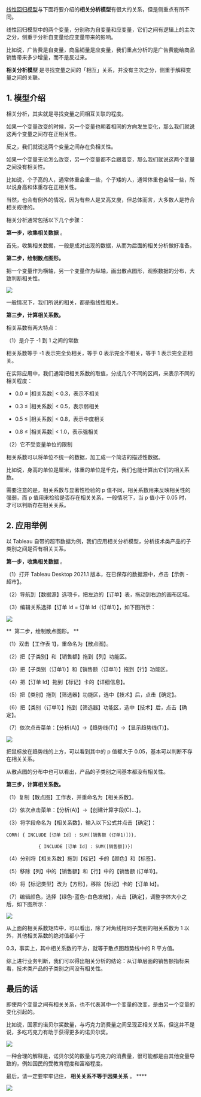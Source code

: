 [线性回归模型](https://mp.weixin.qq.com/s?__biz=MzA4ODE2OTIxMw==&mid=2653477762&idx=1&sn=bfc400a41d0f344016de3529de612fef&scene=21#wechat_redirect)与下面将要介绍的**相关分析模型**有很大的关系，但是侧重点有所不同。

线性回归模型中的两个变量，分别称为自变量和应变量，它们之间有逻辑上的主次之分，侧重于分析自变量给应变量带来的影响。

比如说，广告费是自变量，商品销量是应变量，我们重点分析的是广告费能给商品销售带来多少增量，而不是反过来。

**相关分析模型** 是寻找变量之间的「相互」关系，并没有主次之分，侧重于解释变量之间的关联。

## **1. 模型介绍**

相关分析，其实就是寻找变量之间相互关联的程度。

如果一个变量改变的时候，另一个变量也朝着相同的方向发生变化，那么我们就说这两个变量之间存在正相关性。

反之，我们就说这两个变量之间存在负相关性。

如果一个变量无论怎么改变，另一个变量都不会跟着变，那么我们就说这两个变量之间没有相关性。

比如说，个子高的人，通常体重会重一些，个子矮的人，通常体重也会轻一些，所以说身高和体重存在正相关性。

当然，也会有例外的情况，因为有些人是又高又廋，但总体而言，大多数人是符合相关规律的。

相关分析通常包括以下几个步骤：

**第一步，收集相关数据** 。

首先，收集相关数据，一般是成对出现的数据，从而为后面的相关分析做好准备。

**第二步，绘制散点图形。**

把一个变量作为横轴，另一个变量作为纵轴，画出散点图形，观察数据的分布，大致判断相关性。

![](https://mmbiz.qpic.cn/mmbiz_jpg/giaycic3UNwo3ET7Ef1QqvYiaF9T08APF8yYL5baRxdBtZj9Y3w4NxH2Qy9kUXtqwz1vd2cOu6LAs6S1x8xYjCVmA/640?wx_fmt=jpeg) 

一般情况下，我们所说的相关，都是指线性相关。

**第三步，计算相关系数。**

相关系数有两大特点：

（1）是介于 -1 到 1 之间的常数

相关系数等于 -1 表示完全负相关，等于 0 表示完全不相关，等于 1 表示完全正相关。

在实际应用中，我们通常把相关系数的取值，分成几个不同的区间，来表示不同的相关程度：

  * 0.0 ≤ |相关系数| < 0.3，表示不相关 

  * 0.3 ≤ |相关系数| < 0.5，表示弱相关 

  * 0.5 ≤ |相关系数| < 0.8，表示中度相关 

  * 0.8 ≤ |相关系数| < 1.0，表示强相关 

（2）它不受变量单位的限制

相关系数可以将单位不统一的数据，加工成一个简洁的描述性数据。

比如说，身高的单位是厘米，体重的单位是千克，我们也能计算出它们的相关系数。

需要注意的是，相关系数与显著性检验的 p 值不同，相关系数用来反映相关性的强弱，而 p 值用来检验是否存在相关关系，一般情况下，当 p 值小于 0.05 时，才可以判断存在相关关系。

## **2. 应用举例**

以 Tableau 自带的超市数据为例，我们应用相关分析模型，分析技术类产品的子类别之间是否有相关关系。

**第一步，收集相关数据** 。

（1）打开 Tableau Desktop 2021.1 版本，在已保存的数据源中，点击【示例 - 超市】。

（2）导航到【数据源】选项卡，把左边的【订单】表，拖动到右边的画布区域。

（3）编辑关系选择【订单 Id = 订单 Id（订单1）】，如下图所示：

![](https://mmbiz.qpic.cn/mmbiz_jpg/giaycic3UNwo3ET7Ef1QqvYiaF9T08APF8yCTPg1tPeLbp04Y0IXlmIWh8KquvNBVR0U3w2knGK3aLDGOO9k0C37w/640?wx_fmt=jpeg)  

** ‍‍‍‍‍‍‍‍‍  第二步，绘制散点图形。 **

（1）双击【工作表 1】，重命名为【散点图】。

（2）把【子类别】和【销售额】拖到【列】功能区。

（3）把【子类别（订单1）】和【销售额（订单1）】拖到【行】功能区。

（4）把【订单 Id】拖到【标记】卡的【详细信息】。

（5）把【类别】拖到【筛选器】功能区，选中【技术】后，点击【确定】。

（6）把【类别（订单1）】拖到【筛选器】功能区，选中【技术】后，点击【确定】。

（7）依次点击菜单：【分析(A)】→【趋势线(T)】→【显示趋势线(T)】。

![](https://mmbiz.qpic.cn/mmbiz_jpg/giaycic3UNwo3ET7Ef1QqvYiaF9T08APF8y4lKTV7USfYT0wZJS9LNTGYbKEc6xXE4OQdoFqceVFbKnI4yibldgBjg/640?wx_fmt=jpeg) 

把鼠标放在趋势线的上方，可以看到其中的 p 值都大于 0.05，基本可以判断不存在相关关系。

从散点图的分布中也可以看出，产品的子类别之间基本都没有相关性。

**第三步，计算相关系数。**

（1）复制【散点图】工作表，并重命名为【相关系数】。

（2）依次点击菜单：【分析(A)】→【创建计算字段(C)...】。

（3）将字段命名为【相关系数】，输入以下公式并点击【确定】：

    

    

    CORR( { INCLUDE [订单 Id] : SUM([销售额 (订单1)])},   

                { INCLUDE [订单 Id] : SUM([销售额])})  

    

（4）分别将【相关系数】拖到【标记】卡的【颜色】和【标签】。

（5）移除【列】中的【销售额】和【行】中的【销售额 (订单1)】。

（6）将【标记类型】改为【方形】，移除【标记】卡的【订单 Id】。

（7）编辑颜色，选择【绿色-蓝色-白色发散】，点击【确定】，调整字体大小之后，如下图所示：

![](https://mmbiz.qpic.cn/mmbiz_jpg/giaycic3UNwo3ET7Ef1QqvYiaF9T08APF8yMHjUvC4kKYNU3dRiaZZGJKYsGCVYqiaq7qCnDDoeAoibzIDqbvTWVIc8g/640?wx_fmt=jpeg) 

从上面的相关系数矩阵中，可以看出，除了对角线相同子类别的相关系数为 1 以外，其他相关系数的绝对值都小于

0.3，事实上，其中相关系数的平方，就等于散点图趋势线中的 R 平方值。

综上进行业务判断，我们可以得出相关分析的结论：从订单层面的销售额指标来看，技术类产品的子类别之间没有相关性。

## **最后的话**

即使两个变量之间有相关关系，也不代表其中一个变量的改变，是由另一个变量的变化引起的。

比如说，国家的诺贝尔奖数量，与巧克力消费量之间呈现正相关关系，但这并不是说，多吃巧克力有助于获得更多的诺贝尔奖。

![](https://mmbiz.qpic.cn/mmbiz_jpg/giaycic3UNwo3ET7Ef1QqvYiaF9T08APF8yHFHCbUpkqibA34ra2Via2YbEeuFzhhVvbeOxibxCibC4nmnMlV0wkQVqBQ/640?wx_fmt=jpeg) 

一种合理的解释是，诺贝尔奖的数量与巧克力的消费量，很可能都是由其他变量导致的，例如国民的受教育程度和富裕程度。

最后，请一定要牢牢记住， **相关关系不等于因果关系** 。  ****

![](https://visitor-badge.laobi.icu/badge?page_id=sjhfx.linji&left_text=PageViews&right_color=%2300589F)